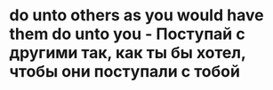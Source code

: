 # do unto others as you would have them do unto you - Поступай с другими так, как ты бы хотел, чтобы они поступали с тобой
